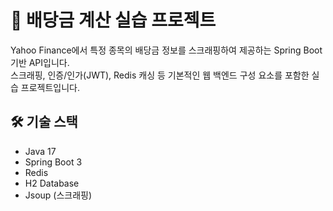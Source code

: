 # 💸 배당금 계산 실습 프로젝트

Yahoo Finance에서 특정 종목의 배당금 정보를 스크래핑하여 제공하는 Spring Boot 기반 API입니다.  
스크래핑, 인증/인가(JWT), Redis 캐싱 등 기본적인 웹 백엔드 구성 요소를 포함한 실습 프로젝트입니다.

## 🛠 기술 스택

- Java 17  
- Spring Boot 3  
- Redis  
- H2 Database
- Jsoup (스크래핑)  
